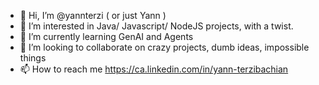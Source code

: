 - 👋 Hi, I’m @yannterzi ( or just Yann )
- 👀 I’m interested in Java/ Javascript/ NodeJS projects, with a twist.
- 🌱 I’m currently learning GenAI and Agents
- 💞️ I’m looking to collaborate on crazy projects, dumb ideas, impossible things
- 📫 How to reach me https://ca.linkedin.com/in/yann-terzibachian

<!---
yannterzi/yannterzi is a ✨ special ✨ repository because its `README.md` (this file) appears on your GitHub profile.
You can click the Preview link to take a look at your changes.
--->
